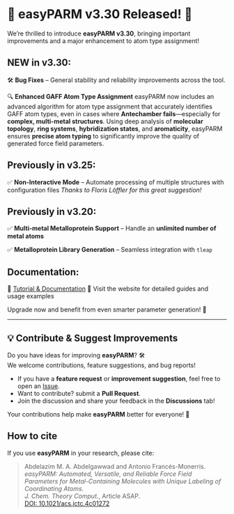 # 🚀 easyPARM v3.30 Released! 🎉

We’re thrilled to introduce **easyPARM v3.30**, bringing important improvements and a major enhancement to atom type assignment!

## NEW in v3.30:

🛠️ **Bug Fixes** – General stability and reliability improvements across the tool.

🔍 **Enhanced GAFF Atom Type Assignment**
easyPARM now includes an advanced algorithm for atom type assignment that accurately identifies GAFF atom types, even in cases where **Antechamber fails**—especially for **complex, multi-metal structures**.
Using deep analysis of **molecular topology**, **ring systems**, **hybridization states**, and **aromaticity**, easyPARM ensures **precise atom typing** to significantly improve the quality of generated force field parameters.

## Previously in v3.25:

✅ **Non-Interactive Mode** – Automate processing of multiple structures with configuration files
*Thanks to Floris Löffler for this great suggestion!*

## Previously in v3.20:

✅ **Multi-metal Metalloprotein Support** – Handle an **unlimited number of metal atoms**

✅ **Metalloprotein Library Generation** – Seamless integration with `tleap`

## Documentation:

📖 [Tutorial & Documentation](https://abdelazim-abdelgawwad.github.io/Tutorial/)
📂 Visit the website for detailed guides and usage examples

Upgrade now and benefit from even smarter parameter generation! 🚀

---

## 💡 Contribute & Suggest Improvements  

Do you have ideas for improving **easyPARM**? 🛠️  
We welcome contributions, feature suggestions, and bug reports!  

- If you have a **feature request** or **improvement suggestion**, feel free to open an [Issue](https://github.com/Abdelazim-Abdelgawwad/easyPARM/issues).  
- Want to contribute? submit a **Pull Request**.  
- Join the discussion and share your feedback in the **Discussions** tab!  

Your contributions help make **easyPARM** better for everyone! 🚀  

## How to cite 

If you use **easyPARM** in your research, please cite:

> Abdelazim M. A. Abdelgawwad and Antonio Francés-Monerris.  
> *easyPARM: Automated, Versatile, and Reliable Force Field Parameters for Metal-Containing Molecules with Unique Labeling of Coordinating Atoms.*  
> *J. Chem. Theory Comput.*, Article ASAP.  
> [DOI: 10.1021/acs.jctc.4c01272](https://doi.org/10.1021/acs.jctc.4c01272) 

